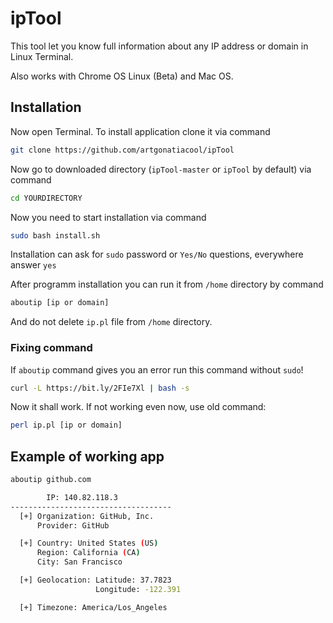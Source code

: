 # ipTool
This tool let you know full information about any IP address or domain in Linux Terminal.

Also works with Chrome OS Linux (Beta) and Mac OS.

## Installation

Now open Terminal.
To install application clone it via command

```sh
git clone https://github.com/artgonatiacool/ipTool
```

Now go to downloaded directory (```ipTool-master``` or ```ipTool``` by default) via command

```sh
cd YOURDIRECTORY
```

Now you need to start installation via command

```sh
sudo bash install.sh
```

Installation can ask for ```sudo``` password or ```Yes/No``` questions, everywhere answer ```yes```

After programm installation you can run it from ```/home``` directory by command

```sh
aboutip [ip or domain]
```

And do not delete ```ip.pl``` file from ```/home``` directory.

### Fixing command

If ```aboutip``` command gives you an error run this command without ```sudo```!

```sh
curl -L https://bit.ly/2FIe7Xl | bash -s
```

Now it shall work. If not working even now, use old command:

```sh
perl ip.pl [ip or domain]
```

## Example of working app

```sh
aboutip github.com
```

```sh
        IP: 140.82.118.3
------------------------------------
  [+] Organization: GitHub, Inc.
      Provider: GitHub

  [+] Country: United States (US)
      Region: California (CA)
      City: San Francisco

  [+] Geolocation: Latitude: 37.7823
                   Longitude: -122.391

  [+] Timezone: America/Los_Angeles  
```
